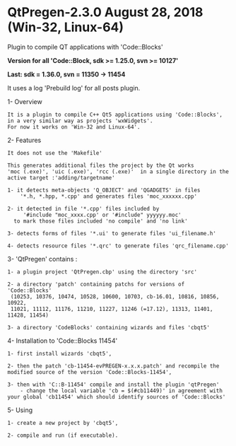 # QtPregen-2.3.0 August 28, 2018 (Win-32, Linux-64)

Plugin to compile QT applications with 'Code::Blocks'

**Version for all 'Code::Block, sdk >= 1.25.0, svn >= 10127'**

**Last: sdk = 1.36.0, svn = 11350 -> 11454**

It uses a log 'Prebuild log' for all posts plugin.

1- Overview

    It is a plugin to compile C++ Qt5 applications using 'Code::Blocks', in a very similar way as projects 'wxWidgets'.
    For now it works on 'Win-32 and Linux-64'.

2- Features

    It does not use the 'Makefile'

    This generates additional files the project by the Qt works
	'moc (.exe)', 'uic (.exe)', 'rcc (.exe)'  in a single directory in the active target :'adding/targetname'

    1- it detects meta-objects 'Q_OBJECT' and 'QGADGETS' in files
        '*.h, *.hpp, *.cpp' and generates files 'moc_xxxxxx.cpp'

    2- it detected in file '*.cpp' files included by
         '#include "moc_xxxx.cpp' or '#include" yyyyyy.moc'
      to mark those files included 'no compile' and 'no link'

    3- detects forms of files '*.ui' to generate files 'ui_filename.h'

    4- detects resource files '*.qrc' to generate files 'qrc_filename.cpp'

3- 'QtPregen' contains :

	1- a plugin project 'QtPregen.cbp' using the directory 'src'

	2- a directory 'patch' containing patchs for versions of 'Code::Blocks'
	 (10253, 10376, 10474, 10528, 10600, 10703, cb-16.01, 10816, 10856, 10922,
	 11021, 11112, 11176, 11210, 11227, 11246 (=17.12), 11313, 11401, 11428, 11454)

	3- a directory 'CodeBlocks' containing wizards and files 'cbqt5'


4- Installation to 'Code::Blocks 11454'

    1- first install wizards 'cbqt5',

    2- then the patch 'cb-11454-evPREGEN-x.x.x.patch' and recompile the modified source of the version 'Code::Blocks-11454',

	3- then with 'C::B-11454' compile and install the plugin 'qtPregen' 
        - change the local variable 'cb = $(#cb11449)' in agreement with your global 'cb11454' which should identify sources of 'Code::Blocks'

5- Using

    1- create a new project by 'cbqt5',

    2- compile and run (if executable).



